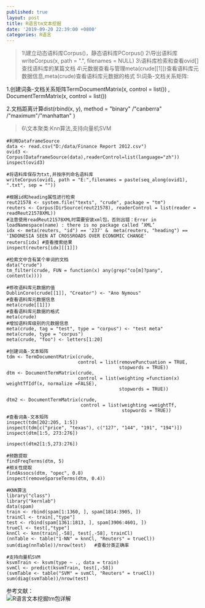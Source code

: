 ```yaml
---
published: true
layout: post
title: R语言tm文本挖掘
date: '2019-09-20 22:39:00 +0800'
categories: R语言
---
```


>1\建立动态语料库Corpus()，静态语料库PCorpus()
>2\导出语料库 writeCorpus(x, path = ".", filenames = NULL)
>3\语料库检索和查看ovid[] 查找语料库的某篇文档
>4\元数据查看与管理meta(crude[[1]])查看语料库元数据信息,meta(crude)查看语料库元数据的格式
>5\词条-文档关系矩阵:

1.创建词条-文档关系矩阵TermDocumentMatrix(x, control = list()) , DocumentTermMatrix(x, control = list())

2.文档距离计算dist(rbind(x, y), method = "binary" /"canberra" /"maximum"/"manhattan" )

>6\文本聚类:Knn算法,支持向量机SVM

````YMAL
#利用DataframeSource
data <- read.csv("D:/data/Finance Report 2012.csv")
ovid3 <- Corpus(DataframeSource(data),readerControl=list(language="zh"))
inspect(ovid3)

#将语料库保存为txt,并按序列命名语料库
writeCorpus(ovid1, path = "E:",filenames = paste(seq_along(ovid1), ".txt", sep = ""))

#根据id和heading属性进行检索
reut21578 <- system.file("texts", "crude", package = "tm")
reuters <- Corpus(DirSource(reut21578), readerControl = list(reader = readReut21578XML))
#注意使用readReut21578XML时需要安装xml包，否则出错：Error in loadNamespace(name) : there is no package called ‘XML’
idx <- meta(reuters, "id") == '237' &  meta(reuters, "heading") == 'INDONESIA SEEN AT CROSSROADS OVER ECONOMIC CHANGE'
reuters[idx] #查看搜索结果
inspect(reuters[idx][[1]])

#检索文中含有某个单词的文档
data("crude")
tm_filter(crude, FUN = function(x) any(grep("co[m]?pany", content(x))))

#修改语料库元数据的值
DublinCore(crude[[1]], "Creator") <- "Ano Nymous"
#查看语料库元数据信息
meta(crude[[1]])
#查看语料库元数据的格式
meta(crude)
#增加语料库级别的元数据信息
meta(crude, tag = "test", type = "corpus") <- "test meta"
meta(crude, type = "corpus")
meta(crude, "foo") <- letters[1:20]

#创建词条-文本矩阵
tdm <- TermDocumentMatrix(crude,
                          control = list(removePunctuation = TRUE,
                                         stopwords = TRUE))
dtm <- DocumentTermMatrix(crude,
                          control = list(weighting =function(x) weightTfIdf(x, normalize =FALSE),
                                         stopwords = TRUE))

dtm2 <- DocumentTermMatrix(crude,
                           control = list(weighting =weightTf,
                                          stopwords = TRUE))                                        
#查看词条-文本矩阵
inspect(tdm[202:205, 1:5])
inspect(tdm[c("price", "texas"), c("127", "144", "191", "194")])
inspect(dtm[1:5, 273:276])

inspect(dtm2[1:5,273:276])

#频数提取
findFreqTerms(dtm, 5)
#相关性提取
findAssocs(dtm, "opec", 0.8)
inspect(removeSparseTerms(dtm, 0.4))

#KNN算法
library("class")
library("kernlab")
data(spam)
train <- rbind(spam[1:1360, ], spam[1814:3905, ])
trainCl <- train[,"type"]
test <- rbind(spam[1361:1813, ], spam[3906:4601, ])
trueCl <- test[,"type"]
knnCl <- knn(train[,-58], test[,-58], trainCl)
(nnTable <- table("1-NN" = knnCl, "Reuters" = trueCl))
sum(diag(nnTable))/nrow(test)   #查看分类正确率

#支持向量机SVM
ksvmTrain <- ksvm(type ~ ., data = train)
svmCl <- predict(ksvmTrain, test[,-58])
(svmTable <- table("SVM" = svmCl, "Reuters" = trueCl))
sum(diag(svmTable))/nrow(test)
````
参考文献：<br>
![R语言文本挖掘tm包详解](https://www.jianshu.com/p/948eef869be3)
